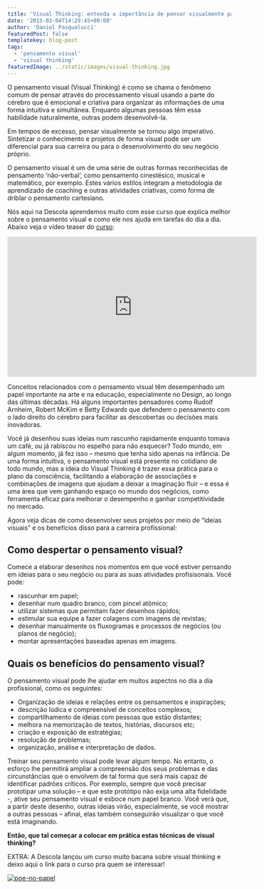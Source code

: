 ```yaml
---
title: 'Visual Thinking: entenda a importância de pensar visualmente para impulsionar carreiras e empresas'
date: '2015-03-04T14:29:45+00:00'
author: 'Daniel Pasqualucci'
featuredPost: false
templatekey: blog-post
tags:
  - 'pensamento visual'
  - 'visual thinking'
featuredImage: ../static/images/visual-thinking.jpg
---
```


O pensamento visual (Visual Thinking) é como se chama o fenômeno comum de pensar através do processamento visual usando a parte do cérebro que é emocional e criativa para organizar as informações de uma forma intuitiva e simultânea. Enquanto algumas pessoas têm essa habilidade naturalmente, outras podem desenvolvê-la.

Em tempos de excesso, pensar visualmente se tornou algo imperativo. Sintetizar o conhecimento e projetos de forma visual pode ser um diferencial para sua carreira ou para o desenvolvimento do seu negócio próprio.

O pensamento visual é um de uma série de outras formas reconhecidas de pensamento ‘não-verbal’, como pensamento cinestésico, musical e matemático, por exemplo. Estes vários estilos integram a metodologia de aprendizado de coaching e outras atividades criativas, como forma de driblar o pensamento cartesiano.

Nós aqui na Descola aprendemos muito com esse curso que explica melhor sobre o pensamento visual e como ele nos ajuda em tarefas do dia a dia. Abaixo veja o vídeo teaser do [curso](https://www.descola.org/curso/10/visual-thinking):

<iframe allowfullscreen="allowfullscreen" frameborder="0" height="315" loading="lazy" src="https://www.youtube.com/embed/tPx13JlFasQ" width="560"></iframe>

Conceitos relacionados com o pensamento visual têm desempenhado um papel importante na arte e na educação, especialmente no Design, ao longo das últimas décadas. Há alguns importantes pensadores como Rudolf Arnheim, Robert McKim e Betty Edwards que defendem o pensamento com o lado direito do cérebro para facilitar as descobertas ou decisões mais inovadoras.

Você já desenhou suas ideias num rascunho rapidamente enquanto tomava um café, ou já rabiscou no espelho para não esquecer? Todo mundo, em algum momento, já fez isso – mesmo que tenha sido apenas na infância. De uma forma intuitiva, o pensamento visual está presente no cotidiano de todo mundo, mas a ideia do Visual Thinking é trazer essa prática para o plano da consciência, facilitando a elaboração de associações e combinações de imagens que ajudam a deixar a imaginação fluir – e essa é uma área que vem ganhando espaço no mundo dos negócios, como ferramenta eficaz para melhorar o desempenho e ganhar competitividade no mercado.

Agora veja dicas de como desenvolver seus projetos por meio de “ideias visuais” e os benefícios disso para a carreira profissional:

## Como despertar o pensamento visual?

Comece a elaborar desenhos nos momentos em que você estiver pensando em ideias para o seu negócio ou para as suas atividades profisisonais. Você pode:

- rascunhar em papel;
- desenhar num quadro branco, com pincel atômico;
- utilizar sistemas que permitam fazer desenhos rápidos;
- estimular sua equipe a fazer colagens com imagens de revistas;
- desenhar manualmente os fluxogramas e processos de negócios (ou planos de negócio);
- montar apresentações baseadas apenas em imagens.

## Quais os benefícios do pensamento visual?

O pensamento visual pode lhe ajudar em muitos aspectos no dia a dia profissional, como os seguintes:

- Organização de ideias e relações entre os pensamentos e inspirações;
- descrição lúdica e compreensível de conceitos complexos;
- compartilhamento de ideias com pessoas que estão distantes;
- melhora na memorização de textos, histórias, discursos etc;
- criação e exposição de estratégias;
- resolução de problemas;
- organização, análise e interpretação de dados.

Treinar seu pensamento visual pode levar algum tempo. No entanto, o esforço lhe permitirá ampliar a compreensão dos seus problemas e das circunstâncias que o envolvem de tal forma que será mais capaz de identificar padrões críticos. Por exemplo, sempre que você precisar prototipar uma solução – e que este protótipo não exija uma alta fidelidade -, ative seu pensamento visual e esboce num papel branco. Você verá que, a partir deste desenho, outras ideias virão, especialmente, se você mostrar a outras pessoas – afinal, elas também conseguirão visualizar o que você está imaginando.

**Então, que tal começar a colocar em prática estas técnicas de visual thinking?**

EXTRA: A Descola lançou um curso muito bacana sobre visual thinking e deixo aqui o link para o curso pra quem se interessar!

[![poe-no-papel](https://s3-sa-east-1.amazonaws.com/drops-cdn/drops-new/wp-content/uploads/2015/03/04142945/poe-no-papel.png)](https://www.descola.org/curso/10/visual-thinking)
